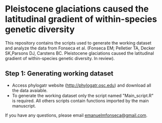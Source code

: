 # Pleistocene glaciations caused the latitudinal gradient of within-species genetic diversity

This repository contains the scripts used to generate the working dataset and analyze the data from Fonseca et al. (Fonseca EM; Pelletier TA, Decker SK,Parsons DJ, Carstens BC. Pleistocene glaciations caused the latitudinal gradient of within-species genetic diversity. In review).

## Step 1: Generating working dataset

 - Access phylogatr website (http://phylogatr.osc.edu) and download all the data avaiable.
 - To generate the working dataset only the script named "Main_script.R" is required. All others scripts contain functions imported by the main manuscript.

If you have any questions, please email emanuelmfonseca@gmail.com.
